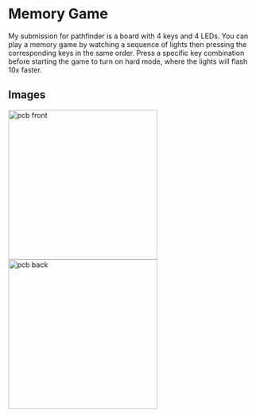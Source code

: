 # Memory Game 
My submission for pathfinder is a board with 4 keys and 4 LEDs. You can play a memory game by watching a sequence of lights then pressing the corresponding keys in the same order. Press a specific key combination before starting the game to turn on hard mode, where the lights will flash 10x faster. 

## Images 
<img src="https://hc-cdn.hel1.your-objectstorage.com/s/v3/54ab7ab12fdf370d203833eedba1ae36bc2c3a79_36554628-159f-4489-811f-694612447506_1_201_a.jpeg" alt="pcb front" width="300"/>
<img src="https://hc-cdn.hel1.your-objectstorage.com/s/v3/8daf8607b268df9bb24f6211011af8b5f02c1d71_0cae2777-c452-4686-8a92-01a50892c2bf_1_201_a.jpeg" alt="pcb back" width="300"/>
